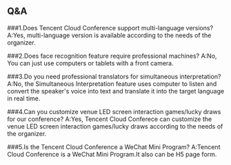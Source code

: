 ## Q&A
###1.Does Tencent Cloud Conference support multi-language versions?
A:Yes, multi-language version is available according to the needs of the organizer.

###2.Does face recognition feature require professional machines?
A:No, You can just use computers or tablets with a front camera.

###3.Do you need professional translators for simultaneous interpretation?
A:No, the Simultaneous Interpretation feature uses computer to listen and convert the speaker's voice into text and translate it into the target language in real time.

###4.Can you customize venue LED screen interaction games/lucky draws for our conference?
A:Yes, Tencent Cloud Conferece can customize the venue LED screen interaction games/lucky draws according to the needs of the organizer.

###5.Is the Tencent Cloud Conference a WeChat Mini Program?
A:Tencent Cloud Conference is a WeChat Mini Program.It also can be H5 page form.
